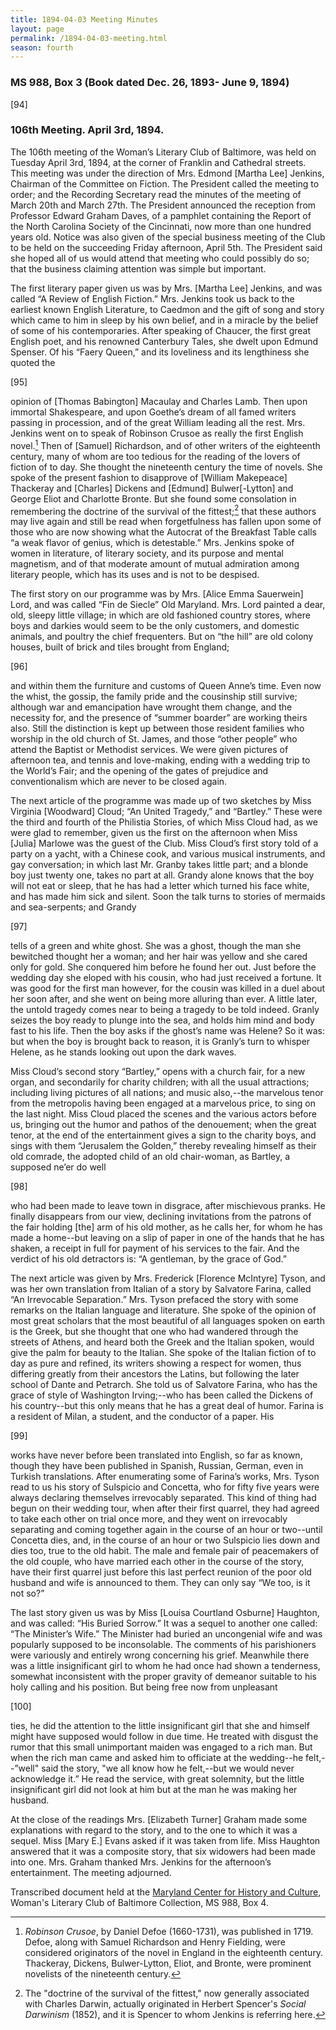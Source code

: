 ```yaml
---
title: 1894-04-03 Meeting Minutes
layout: page
permalink: /1894-04-03-meeting.html
season: fourth
---
```


<style>
    .container{
        font-size:1.4em;
    }
</style>
### MS 988, Box 3 (Book dated Dec. 26, 1893- June 9, 1894)

[94]

### 106th Meeting. April 3rd, 1894.

The 106th meeting of the Woman’s Literary Club of Baltimore, was held on Tuesday April 3rd, 1894, at the corner of Franklin and Cathedral streets. This meeting was under the direction of Mrs. Edmond [Martha Lee] Jenkins, Chairman of the Committee on Fiction. The President called the meeting to order; and the Recording Secretary read the minutes of the meeting of March 20th and March 27th. The President announced the reception from Professor Edward Graham Daves, of a pamphlet containing the Report of the North Carolina Society of the Cincinnati, now more than one hundred years old. Notice was also given of the special business meeting of the Club to be held on the succeeding Friday afternoon, April 5th. The President said she hoped all of us would attend that meeting who could possibly do so; that the business claiming attention was simple but important.

The first literary paper given us was by Mrs. [Martha Lee] Jenkins, and was called “A Review of English Fiction.” Mrs. Jenkins took us back to the earliest known English Literature, to Caedmon and the gift of song and story which came to him in sleep by his own belief, and in a miracle by the belief of some of his contemporaries. After speaking of Chaucer, the first great English poet, and his renowned Canterbury Tales, she dwelt upon Edmund Spenser. Of his “Faery Queen,” and its loveliness and its lengthiness she quoted the

[95]

opinion of [Thomas Babington] Macaulay and Charles Lamb. Then upon immortal Shakespeare, and upon Goethe’s dream of all famed writers passing in procession, and of the great William leading all the rest. Mrs. Jenkins went on to speak of Robinson Crusoe as really the first English novel.[^Crusoe] Then of [Samuel] Richardson, and of other writers of the eighteenth century, many of whom are too tedious for the reading of the lovers of fiction of to day. She thought the nineteenth century the time of novels. She spoke of the present fashion to disapprove of [William Makepeace] Thackeray and [Charles] Dickens and [Edmund] Bulwer[-Lytton] and George Eliot and Charlotte Bronte. But she found some consolation in remembering the doctrine of the survival of the fittest;[^Spencer] that these authors may live again and still be read when forgetfulness has fallen upon some of those who are now showing what the Autocrat of the Breakfast Table calls “a weak flavor of genius, which is detestable.” Mrs. Jenkins spoke of women in literature, of literary society, and its purpose and mental magnetism, and of that moderate amount of mutual admiration among literary people, which has its uses and is not to be despised.

The first story on our programme was by Mrs. [Alice Emma Sauerwein] Lord, and was called “Fin de Siecle” Old Maryland. Mrs. Lord painted a dear, old, sleepy little village; in which are old fashioned country stores, where boys and darkies would seem to be the only customers, and domestic animals, and poultry the chief frequenters. But on “the hill” are old colony houses, built of brick and tiles brought from England;

[96]

and within them the furniture and customs of Queen Anne’s time. Even now the whist, the gossip, the family pride and the cousinship still survive; although war and emancipation have wrought them change, and the necessity for, and the presence of “summer boarder” are working theirs also. Still the distinction is kept up between those resident families who worship in the old church of St. James, and those “other people” who attend the Baptist or Methodist services. We were given pictures of afternoon tea, and tennis and love-making, ending with a wedding trip to the World’s Fair; and the opening of the gates of prejudice and conventionalism which are never to be closed again.

The next article of the programme was made up of two sketches by Miss Virginia [Woodward] Cloud; “An United Tragedy,” and “Bartley.” These were the third and fourth of the Philistia Stories, of which Miss Cloud had, as we were glad to remember, given us the first on the afternoon when Miss [Julia] Marlowe was the guest of the Club. Miss Cloud’s first story told of a party on a yacht, with a Chinese cook, and various musical instruments, and gay conversation; in which last Mr. Granby takes little part; and a blonde boy just twenty one, takes no part at all. Grandy alone knows that the boy will not eat or sleep, that he has had a letter which turned his face white, and has made him sick and silent. Soon the talk turns to stories of mermaids and sea-serpents; and Grandy

[97]

tells of a green and white ghost. She was a ghost, though the man she bewitched thought her a woman; and her hair was yellow and she cared only for gold. She conquered him before he found her out. Just before the wedding day she eloped with his cousin, who had just received a fortune. It was good for the first man however, for the cousin was killed in a duel about her soon after, and she went on being more alluring than ever. A little later, the untold tragedy comes near to being a tragedy to be told indeed. Granly seizes the boy ready to plunge into the sea, and holds him mind and body fast to his life. Then the boy asks if the ghost’s name was Helene? So it was: but when the boy is brought back to reason, it is Granly’s turn to whisper Helene, as he stands looking out upon the dark waves.

Miss Cloud’s second story “Bartley,” opens with a church fair, for a new organ, and secondarily for charity children; with all the usual attractions; including living pictures of all nations; and music also,--the marvelous tenor from the metropolis having been engaged at a marvelous price, to sing on the last night. Miss Cloud placed the scenes and the various actors before us, bringing out the humor and pathos of the denouement; when the great tenor, at the end of the entertainment gives a sign to the charity boys, and sings with them “Jerusalem the Golden,” thereby revealing himself as their old comrade, the adopted child of an old chair-woman, as Bartley, a supposed ne’er do well

[98]

who had been made to leave town in disgrace, after mischievous pranks. He finally disappears from our view, declining invitations from the patrons of the fair holding [the] arm of his old mother, as he calls her, for whom he has made a home--but leaving on a slip of paper in one of the hands that he has shaken, a receipt in full for payment of his services to the fair. And the verdict of his old detractors is: “A gentleman, by the grace of God.”

The next article was given by Mrs. Frederick [Florence McIntyre] Tyson, and was her own translation from Italian of a story by Salvatore Farina, called “An Irrevocable Separation.” Mrs. Tyson prefaced the story with some remarks on the Italian language and literature. She spoke of the opinion of most great scholars that the most beautiful of all languages spoken on earth is the Greek, but she thought that one who had wandered through the streets of Athens, and heard both the Greek and the Italian spoken, would give the palm for beauty to the Italian. She spoke of the Italian fiction of to day as pure and refined, its writers showing a respect for women, thus differing greatly from their ancestors the Latins, but following the later school of Dante and Petrarch. She told us of Salvatore Farina, who has the grace of style of Washington Irving;--who has been called the Dickens of his country--but this only means that he has a great deal of humor. Farina is a resident of Milan, a student, and the conductor of a paper. His

[99]

works have never before been translated into English, so far as known, though they have been published in Spanish, Russian, German, even in Turkish translations. After enumerating some of Farina’s works, Mrs. Tyson read to us his story of Sulspicio and Concetta, who for fifty five years were always declaring themselves irrevocably separated. This kind of thing had begun on their wedding tour, when after their first quarrel, they had agreed to take each other on trial once more, and they went on irrevocably separating and coming together again in the course of an hour or two--until Concetta dies, and, in the course of an hour or two Sulspicio lies down and dies too, true to the old habit. The male and female pair of peacemakers of the old couple, who have married each other in the course of the story, have their first quarrel just before this last perfect reunion of the poor old husband and wife is announced to them. They can only say “We too, is it not so?”

The last story given us was by Miss [Louisa Courtland Osburne] Haughton, and was called: “His Buried Sorrow.” It was a sequel to another one called: “The Minister’s Wife.” The Minister had buried an uncongenial wife and was popularly supposed to be inconsolable. The comments of his parishioners were variously and entirely wrong concerning his grief. Meanwhile there was a little insignificant girl to whom he had once had shown a tenderness, somewhat inconsistent with the proper gravity of demeanor suitable to his holy calling and his position. But being free now from unpleasant

[100]

ties, he did the attention to the little insignificant girl that she and himself might have supposed would follow in due time. He treated with disgust the rumor that this small unimportant maiden was engaged to a rich man. But when the rich man came and asked him to officiate at the wedding--he felt,--”well" said the story, "we all know how he felt,--but we would never acknowledge it.” He read the service, with great solemnity, but the little insignificant girl did not look at him but at the man he was making her husband.

At the close of the readings Mrs. [Elizabeth Turner] Graham made some explanations with regard to the story, and to the one to which it was a sequel. Miss [Mary E.] Evans asked if it was taken from life. Miss Haughton answered that it was a composite story, that six widowers had been made into one. Mrs. Graham thanked Mrs. Jenkins for the afternoon’s entertainment. The meeting adjourned.

Transcribed document held at the [Maryland Center for History and Culture](http://mdhs.org/), Woman's Literary Club of Baltimore Collection, MS 988, Box 4. 

[^Crusoe]: _Robinson Crusoe_, by Daniel Defoe (1660-1731), was published in 1719. Defoe, along with Samuel Richardson and Henry Fielding, were considered originators of the novel in England in the eighteenth century. Thackeray, Dickens, Bulwer-Lytton, Eliot, and Bronte, were prominent novelists of the nineteenth century.

[^Spencer]: The "doctrine of the survival of the fittest," now generally associated with Charles Darwin, actually originated in Herbert Spencer's _Social Darwinism_ (1852), and it is Spencer to whom Jenkins is referring here.